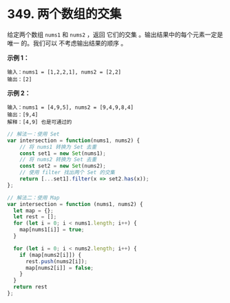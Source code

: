 # 349. 两个数组的交集

给定两个数组 `nums1` 和 `nums2` ，返回 它们的交集 。输出结果中的每个元素一定是 唯一 的。我们可以 不考虑输出结果的顺序 。

**示例 1：**

```
输入：nums1 = [1,2,2,1], nums2 = [2,2]
输出：[2]
```

**示例 2：**

```
输入：nums1 = [4,9,5], nums2 = [9,4,9,8,4]
输出：[9,4]
解释：[4,9] 也是可通过的
```

```javascript
// 解法一：使用 Set
var intersection = function(nums1, nums2) {
    // 将 nums1 转换为 Set 去重
    const set1 = new Set(nums1);
    // 将 nums2 转换为 Set 去重
    const set2 = new Set(nums2);
    // 使用 filter 找出两个 Set 的交集
    return [...set1].filter(x => set2.has(x));
};

// 解法二：使用 Map
var intersection = function (nums1, nums2) {
  let map = {};
  let rest = [];
  for (let i = 0; i < nums1.length; i++) {
    map[nums1[i]] = true;
  }

  for (let i = 0; i < nums2.length; i++) {
    if (map[nums2[i]]) {
      rest.push(nums2[i]);
      map[nums2[i]] = false;
    }
  }
  return rest
};